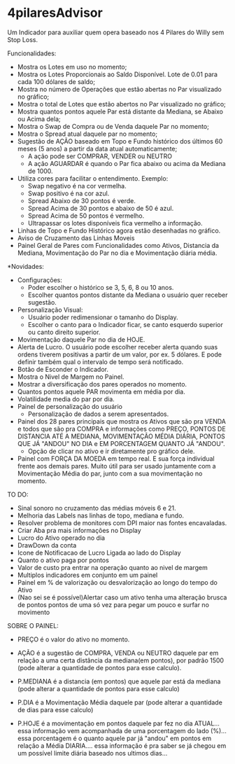 # 4pilaresAdvisor
Um Indicador para auxiliar quem opera baseado nos 4 Pilares do Willy sem Stop Loss.

Funcionalidades:

* Mostra os Lotes em uso no momento;
* Mostra os Lotes Proporcionais ao Saldo Disponível. Lote de 0.01 para cada 100 dólares de saldo;
* Mostra no número de Operações que estão abertas no Par visualizado no gráfico;
* Mostra o total de Lotes que estão abertos no Par visualizado no gráfico;
* Mostra quantos pontos aquele Par está distante da Mediana, se Abaixo ou Acima dela;
* Mostra o Swap de Compra ou de Venda daquele Par no momento;
* Mostra o Spread atual daquele par no momento;
* Sugestão de AÇÃO baseado em Topo e Fundo histórico dos últimos 60 meses (5 anos) a partir da data atual automaticamente;
  - A ação pode ser COMPRAR, VENDER ou NEUTRO
  - A ação AGUARDAR é quando o Par fica abaixo ou acima da Mediana de 1000.
* Utiliza cores para facilitar o entendimento. Exemplo:
  - Swap negativo é na cor vermelha.
  - Swap positivo é na cor azul.
  - Spread Abaixo de 30 pontos é verde.
  - Spread Acima de 30 pontos e abaixo de 50 é azul.
  - Spread Acima de 50 pontos é vermelho.
  - Ultrapassar os lotes disponíveis fica vermelho a informação.
* Linhas de Topo e Fundo Histórico agora estão desenhadas no gráfico.
* Aviso de Cruzamento das Linhas Moveis
* Painel Geral de Pares com Funcionalidades como Ativos, Distancia da Mediana, Movimentação do Par no dia e Movimentação diária média.

*Novidades:

* Configurações:
  - Poder escolher o histórico se 3, 5, 6, 8 ou 10 anos.
  - Escolher quantos pontos distante da Mediana o usuário quer receber sugestão.
* Personalização Visual:
  - Usuário poder redimensionar o tamanho do Display.
  - Escolher o canto para o Indicador ficar, se canto esquerdo superior ou canto direito superior.
* Movimentação daquele Par no dia de HOJE.
* Alerta de Lucro. O usuário pode escolher receber alerta quando suas ordens tiverem positivas a partir de um valor, por ex. 5 dólares. E pode definir também qual o intervalo de tempo será notificado.
* Botão de Esconder o Indicador.
* Mostra o Nivel de Margem no Painel.
* Mostrar a diversificação dos pares operados no momento.
* Quantos pontos aquele PAR movimenta em média por dia.
* Volatilidade media do par por dia.
* Painel de personalização do usuário
  - Personalização de dados a serem apresentados.
* Painel dos 28 pares principais que mostra os Ativos que são pra VENDA e todos que são pra COMPRA e informações como PREÇO, PONTOS DE DISTANCIA ATÉ A MEDIANA, MOVIMENTAÇÃO MÉDIA DIÁRIA, PONTOS QUE JÁ "ANDOU" NO DIA e EM PORCENTAGEM QUANTO JÁ "ANDOU".
  - Opção de clicar no ativo e ir diretamente pro gráfico dele.
* Painel com FORÇA DA MOEDA em tempo real. E sua força individual frente aos demais pares. Muito útil para ser usado juntamente com a Movimentação Média do par, junto com a sua movimentação no momento.


TO DO:

* Sinal sonoro no cruzamento das médias móveis 6 e 21.
* Melhoria das Labels nas linhas de topo, mediana e fundo.
* Resolver problema de monitores com DPI maior nas fontes encavaladas.
* Criar Aba pra mais informações no Display
* Lucro do Ativo operado no dia
* DrawDown da conta
* Icone de Notificacao de Lucro Ligada ao lado do Display
* Quanto o ativo paga por pontos
* Valor de custo pra entrar na operação quanto ao nivel de margem
* Multiplos indicadores em conjunto em um painel
* Painel em % de valorização ou desvalorização ao longo do tempo do Ativo
* (Nao sei se é possível)Alertar caso um ativo tenha uma alteração brusca de pontos pontos de uma só vez para pegar um pouco e surfar no movimento


SOBRE O PAINEL:


- PREÇO é o valor do ativo no momento.

- AÇÃO é a sugestão de COMPRA, VENDA ou NEUTRO daquele par em relação a uma certa distância da mediana(em pontos), por padrão 1500 (pode alterar a quantidade de pontos para esse calculo).

- P.MEDIANA é a distancia (em pontos) que aquele par está da mediana (pode alterar a quantidade de pontos para esse calculo)

- P.DIA é a Movimentação Média daquele par (pode alterar a quantidade de dias para esse calculo)

- P.HOJE é a movimentação em pontos daquele par fez no dia ATUAL... essa informação vem acompanhada de uma porcentagem do lado (%)... essa porcentagem é o quanto aquele par já "andou" em pontos em relação a Média DIARIA.... essa informação é pra saber se já chegou em um possível limite diária baseado nos ultimos dias...
